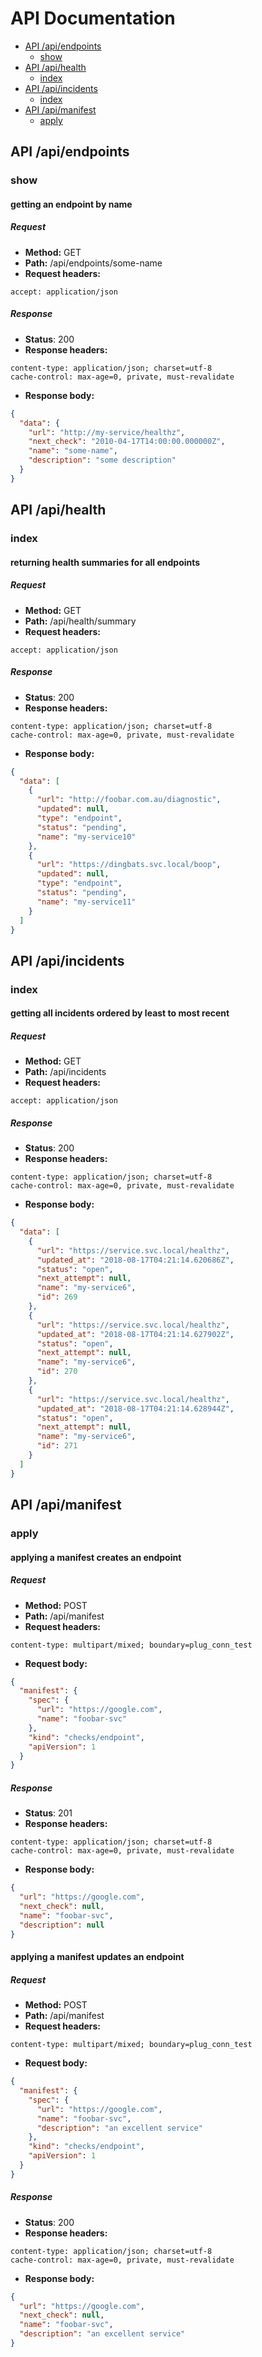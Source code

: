 # API Documentation

  * [API /api/endpoints](#api-api-endpoints)
    * [show](#api-api-endpoints-show)
  * [API /api/health](#api-api-health)
    * [index](#api-api-health-index)
  * [API /api/incidents](#api-api-incidents)
    * [index](#api-api-incidents-index)
  * [API /api/manifest](#api-api-manifest)
    * [apply](#api-api-manifest-apply)

## API /api/endpoints
### <a id=api-api-endpoints-show></a>show
#### getting an endpoint by name
##### Request
* __Method:__ GET
* __Path:__ /api/endpoints/some-name
* __Request headers:__
```
accept: application/json
```

##### Response
* __Status__: 200
* __Response headers:__
```
content-type: application/json; charset=utf-8
cache-control: max-age=0, private, must-revalidate
```
* __Response body:__
```json
{
  "data": {
    "url": "http://my-service/healthz",
    "next_check": "2010-04-17T14:00:00.000000Z",
    "name": "some-name",
    "description": "some description"
  }
}
```

## API /api/health
### <a id=api-api-health-index></a>index
#### returning health summaries for all endpoints
##### Request
* __Method:__ GET
* __Path:__ /api/health/summary
* __Request headers:__
```
accept: application/json
```

##### Response
* __Status__: 200
* __Response headers:__
```
content-type: application/json; charset=utf-8
cache-control: max-age=0, private, must-revalidate
```
* __Response body:__
```json
{
  "data": [
    {
      "url": "http://foobar.com.au/diagnostic",
      "updated": null,
      "type": "endpoint",
      "status": "pending",
      "name": "my-service10"
    },
    {
      "url": "https://dingbats.svc.local/boop",
      "updated": null,
      "type": "endpoint",
      "status": "pending",
      "name": "my-service11"
    }
  ]
}
```

## API /api/incidents
### <a id=api-api-incidents-index></a>index
#### getting all incidents ordered by least to most recent
##### Request
* __Method:__ GET
* __Path:__ /api/incidents
* __Request headers:__
```
accept: application/json
```

##### Response
* __Status__: 200
* __Response headers:__
```
content-type: application/json; charset=utf-8
cache-control: max-age=0, private, must-revalidate
```
* __Response body:__
```json
{
  "data": [
    {
      "url": "https://service.svc.local/healthz",
      "updated_at": "2018-08-17T04:21:14.620686Z",
      "status": "open",
      "next_attempt": null,
      "name": "my-service6",
      "id": 269
    },
    {
      "url": "https://service.svc.local/healthz",
      "updated_at": "2018-08-17T04:21:14.627902Z",
      "status": "open",
      "next_attempt": null,
      "name": "my-service6",
      "id": 270
    },
    {
      "url": "https://service.svc.local/healthz",
      "updated_at": "2018-08-17T04:21:14.628944Z",
      "status": "open",
      "next_attempt": null,
      "name": "my-service6",
      "id": 271
    }
  ]
}
```

## API /api/manifest
### <a id=api-api-manifest-apply></a>apply
#### applying a manifest creates an endpoint
##### Request
* __Method:__ POST
* __Path:__ /api/manifest
* __Request headers:__
```
content-type: multipart/mixed; boundary=plug_conn_test
```
* __Request body:__
```json
{
  "manifest": {
    "spec": {
      "url": "https://google.com",
      "name": "foobar-svc"
    },
    "kind": "checks/endpoint",
    "apiVersion": 1
  }
}
```

##### Response
* __Status__: 201
* __Response headers:__
```
content-type: application/json; charset=utf-8
cache-control: max-age=0, private, must-revalidate
```
* __Response body:__
```json
{
  "url": "https://google.com",
  "next_check": null,
  "name": "foobar-svc",
  "description": null
}
```

#### applying a manifest updates an endpoint
##### Request
* __Method:__ POST
* __Path:__ /api/manifest
* __Request headers:__
```
content-type: multipart/mixed; boundary=plug_conn_test
```
* __Request body:__
```json
{
  "manifest": {
    "spec": {
      "url": "https://google.com",
      "name": "foobar-svc",
      "description": "an excellent service"
    },
    "kind": "checks/endpoint",
    "apiVersion": 1
  }
}
```

##### Response
* __Status__: 200
* __Response headers:__
```
content-type: application/json; charset=utf-8
cache-control: max-age=0, private, must-revalidate
```
* __Response body:__
```json
{
  "url": "https://google.com",
  "next_check": null,
  "name": "foobar-svc",
  "description": "an excellent service"
}
```

